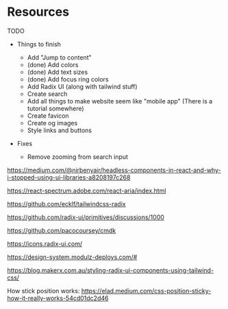 # Resources

TODO

- Things to finish

  - Add "Jump to content"
  - (done) Add colors
  - (done) Add text sizes
  - (done) Add focus ring colors
  - Add Radix UI (along with tailwind stuff)
  - Create search
  - Add all things to make website seem like "mobile app" (There is a tutorial somewhere)
  - Create favicon
  - Create og images
  - Style links and buttons

- Fixes
  - Remove zooming from search input

https://medium.com/@nirbenyair/headless-components-in-react-and-why-i-stopped-using-ui-libraries-a8208197c268

https://react-spectrum.adobe.com/react-aria/index.html

https://github.com/ecklf/tailwindcss-radix

https://github.com/radix-ui/primitives/discussions/1000

https://github.com/pacocoursey/cmdk

https://icons.radix-ui.com/

https://design-system.modulz-deploys.com/#

https://blog.makerx.com.au/styling-radix-ui-components-using-tailwind-css/

How stick position works:
https://elad.medium.com/css-position-sticky-how-it-really-works-54cd01dc2d46
